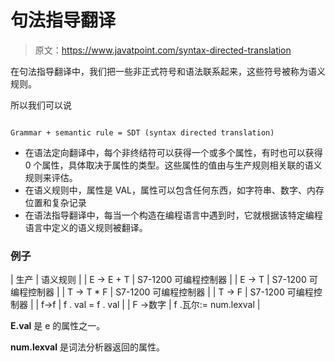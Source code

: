 # 句法指导翻译

> 原文：<https://www.javatpoint.com/syntax-directed-translation>

在句法指导翻译中，我们把一些非正式符号和语法联系起来，这些符号被称为语义规则。

所以我们可以说

```

Grammar + semantic rule = SDT (syntax directed translation)

```

*   在语法定向翻译中，每个非终结符可以获得一个或多个属性，有时也可以获得 0 个属性，具体取决于属性的类型。这些属性的值由与生产规则相关联的语义规则来评估。
*   在语义规则中，属性是 VAL，属性可以包含任何东西，如字符串、数字、内存位置和复杂记录
*   在语法指导翻译中，每当一个构造在编程语言中遇到时，它就根据该特定编程语言中定义的语义规则被翻译。

### 例子

| 生产 | 语义规则 |
| E → E + T | S7-1200 可编程控制器 |
| E → T | S7-1200 可编程控制器 |
| T → T * F | S7-1200 可编程控制器 |
| T → F | S7-1200 可编程控制器 |
| f→f | f . val = f . val |
| F →数字 | f .瓦尔:= num.lexval |

**E.val** 是 e 的属性之一。

**num.lexval** 是词法分析器返回的属性。